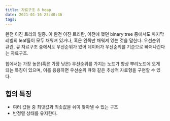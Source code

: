 ```yaml
---
title: 자료구조 8 heap
date: 2021-01-16 23:40:46
tags:
---
```


완전 이진 트리의 일종.
이 완전 이진 트리란, 이전에 했던 binary tree 중에서도 마지막 레벨의 leaf들이 모두 채워져 있거나, 혹은 왼쪽만 채워져 있는 것을 말한다.
우선순위 큐란, 큐 자료구조 중에서도 우선순위가 있어 데이터가 우선순위를 기준으로 빠져나간다는 자료구조.

힙에서는 가장 높은(혹은 가장 낮은) 우선순위를 가지는 노드가 항상 뿌리노드에 오게 되는 특징이 있으며, 이를 응용하면 우선순위 큐와 같은 추상적 자료형을 구현할 수 있다.

## 힙의 특징

- 여러 값들 중 최댓값과 최솟값을 쉬이 찾아낼 수 있는 구조
- 반정렬 상태를 유지한다.

